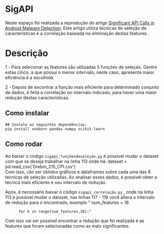 # SigAPI

Neste espaço foi realizada a reprodução do artigo [Significant API Calls in Android Malware Detection](https://ksiresearch.org/seke/seke20paper/paper143.pdf).
Este artigo utiliza técnicas de seleção de características e a correlação baseada na eliminação destas features.

# Descrição
1 - Para selecionar as features são utilizadas 5 funções de seleção. Dentre estas cinco, a que possui o menor intervalo, neste caso, apresenta maior eficiência é a escolhida.

2 - Depois de encontrar a função mais eficiente para determinado conjunto de dados, é feita a correlação no intervalo indicado, para haver uma maior redução destas características.

## Como instalar
```
## Instale as seguintes dependências:
pip install seaborn pandas numpy scikit-learn
```

## Como rodar

Ao baixar o código `sigapi_funçõesdeseleção.py` é possível mudar o dataset com que se deseja trabalhar na linha 113 onde há: 
         dataset = pd.read_csv('Drebin_215_CPI.csv')  
Com isso, vão ser obtidos gráficos e dataframes sobre cada uma das 6 técnicas de seleção utilizadas.
Ao analisar esses dados, é possivel obter a técnica mais eficiente e seu intervalo de redução.

Após, é necessário baixar o código `sigapi_correlação.py` , onde na linha 113 é possível mudar o dataset, nas linhas 117 - 119 você altera o intervalo de redução para o encontrado, exemplo "
          num_features = 18 
    
          for k in range(num_features,26):"
            
Com isso vai ser possível encontrar a redução que foi realizada e as features que foram selecionadas como as mais significantes.
  
